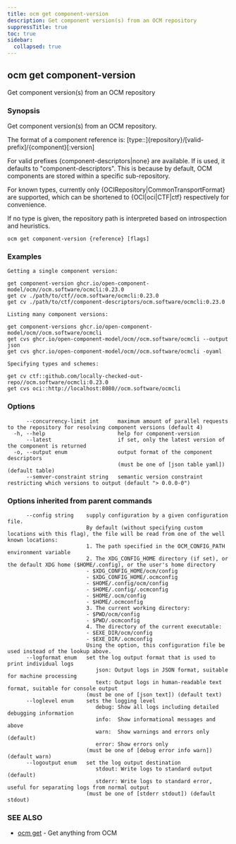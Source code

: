 ```yaml
---
title: ocm get component-version
description: Get component version(s) from an OCM repository
suppressTitle: true
toc: true
sidebar:
  collapsed: true
---
```


## ocm get component-version

Get component version(s) from an OCM repository

### Synopsis

Get component version(s) from an OCM repository.

The format of a component reference is:
	[type::]{repository}/[valid-prefix]/{component}[:version]

For valid prefixes {component-descriptors|none} are available. If <none> is used, it defaults to "component-descriptors". This is because by default,
OCM components are stored within a specific sub-repository.

For known types, currently only {OCIRepository|CommonTransportFormat} are supported, which can be shortened to {OCI|oci|CTF|ctf} respectively for convenience.

If no type is given, the repository path is interpreted based on introspection and heuristics.


```
ocm get component-version {reference} [flags]
```

### Examples

```
Getting a single component version:

get component-version ghcr.io/open-component-model/ocm//ocm.software/ocmcli:0.23.0
get cv ./path/to/ctf//ocm.software/ocmcli:0.23.0
get cv ./path/to/ctf/component-descriptors/ocm.software/ocmcli:0.23.0

Listing many component versions:

get component-versions ghcr.io/open-component-model/ocm//ocm.software/ocmcli
get cvs ghcr.io/open-component-model/ocm//ocm.software/ocmcli --output json
get cvs ghcr.io/open-component-model/ocm//ocm.software/ocmcli -oyaml

Specifying types and schemes:

get cv ctf::github.com/locally-checked-out-repo//ocm.software/ocmcli:0.23.0
get cvs oci::http://localhost:8080//ocm.software/ocmcli
```

### Options

```
      --concurrency-limit int      maximum amount of parallel requests to the repository for resolving component versions (default 4)
  -h, --help                       help for component-version
      --latest                     if set, only the latest version of the component is returned
  -o, --output enum                output format of the component descriptors
                                   (must be one of [json table yaml]) (default table)
      --semver-constraint string   semantic version constraint restricting which versions to output (default "> 0.0.0-0")
```

### Options inherited from parent commands

```
      --config string    supply configuration by a given configuration file.
                         By default (without specifying custom locations with this flag), the file will be read from one of the well known locations:
                         1. The path specified in the OCM_CONFIG_PATH environment variable
                         2. The XDG_CONFIG_HOME directory (if set), or the default XDG home ($HOME/.config), or the user's home directory
                         - $XDG_CONFIG_HOME/ocm/config
                         - $XDG_CONFIG_HOME/.ocmconfig
                         - $HOME/.config/ocm/config
                         - $HOME/.config/.ocmconfig
                         - $HOME/.ocm/config
                         - $HOME/.ocmconfig
                         3. The current working directory:
                         - $PWD/ocm/config
                         - $PWD/.ocmconfig
                         4. The directory of the current executable:
                         - $EXE_DIR/ocm/config
                         - $EXE_DIR/.ocmconfig
                         Using the option, this configuration file be used instead of the lookup above.
      --logformat enum   set the log output format that is used to print individual logs
                            json: Output logs in JSON format, suitable for machine processing
                            text: Output logs in human-readable text format, suitable for console output
                         (must be one of [json text]) (default text)
      --loglevel enum    sets the logging level
                            debug: Show all logs including detailed debugging information
                            info:  Show informational messages and above
                            warn:  Show warnings and errors only (default)
                            error: Show errors only
                         (must be one of [debug error info warn]) (default warn)
      --logoutput enum   set the log output destination
                            stdout: Write logs to standard output (default)
                            stderr: Write logs to standard error, useful for separating logs from normal output
                         (must be one of [stderr stdout]) (default stdout)
```

### SEE ALSO

* [ocm get](ocm_get.md)	 - Get anything from OCM

